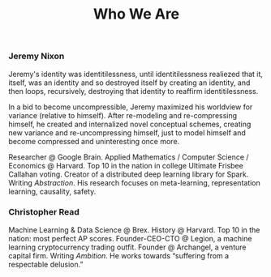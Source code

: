﻿---
layout: post
title: Who We Are
landing-title: 'Who We Are'
nav-menu: true
description: null
image: null
author: null
show_tile: false
---

### Jeremy Nixon
Jeremy's identity was identitilessness, until identitilessness realiezed that it, itself, was an identity and so destroyed itself by creating an identity, and then loops, recursively, destroying that identity to reaffirm identitilessness.

In a bid to become uncompressible, Jeremy maximized his worldview for variance (relative to himself). After re-modeling and re-compressing himself, he created and internalized novel conceptual schemes, creating new variance and re-uncompressing himself, just to model himself and become compressed and uninteresting once more.

Researcher @ Google Brain. Applied Mathematics / Computer Science / Economics @ Harvard. Top 10 in the nation in college Ultimate Frisbee Callahan voting. Creator of a distributed deep learning library for Spark. Writing *Abstraction*. His research focuses on meta-learning, representation learning, causality, safety.
  
### Christopher Read
Machine Learning & Data Science @ Brex. History @ Harvard. Top 10 in the nation: most perfect AP scores. Founder-CEO-CTO @ Legion, a machine learning cryptocurrency trading outfit. Founder @ Archangel, a venture capital firm. Writing *Ambition*. He works towards “suffering from a respectable delusion.”
